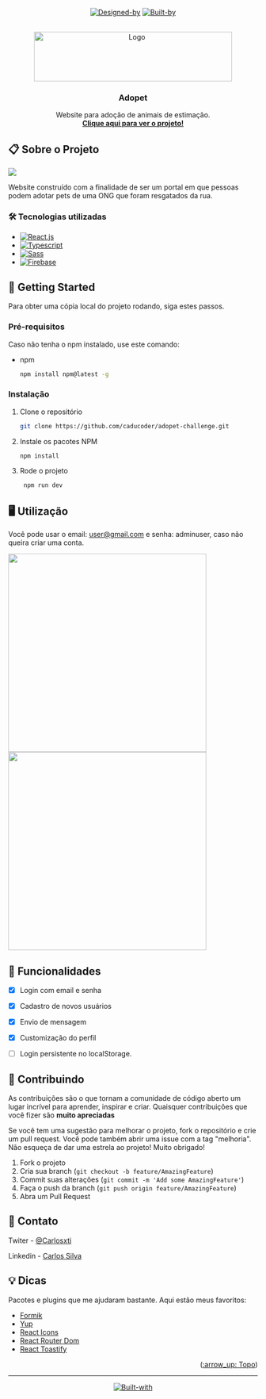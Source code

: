 <div id="top"></div>

<div align="center">

[![Designed-by]][Alura-url] 
[![Built-by]][Caducoder-url] 

</div>

<!-- PROJECT LOGO -->
<br />
<div align="center">
  <a href="#">
    <img src="./src/assets/logo-light.svg" alt="Logo" width="400" height="100">
  </a>

<h3 align="center">Adopet</h3>

  <p align="center">
    Website para adoção de animais de estimação.
    <br />
    <a href="https://adopet-challenge.vercel.app/"><strong>Clique aqui para ver o projeto!</strong></a>
    <br />
  </p>
</div>

<!-- ABOUT THE PROJECT -->
## 📋 Sobre o Projeto

![](./src/assets/Adopet.png)

Website construído com a finalidade de ser um portal em que pessoas podem adotar pets de uma ONG que foram resgatados da rua.

### :hammer_and_wrench: Tecnologias utilizadas

* [![React.js]][React-url]
* [![Typescript]][Typescript-url]
* [![Sass]][Sass-url]
* [![Firebase]][Firebase-url]


<!-- GETTING STARTED -->
## :beginner: Getting Started

Para obter uma cópia local do projeto rodando, siga estes passos.

### Pré-requisitos

Caso não tenha o npm instalado, use este comando:

* npm
  ```sh
  npm install npm@latest -g
  ```

### Instalação

1. Clone o repositório
   ```bash
   git clone https://github.com/caducoder/adopet-challenge.git
   ```
2. Instale os pacotes NPM
   ```bash
   npm install
   ```
3. Rode o projeto
   ```bash
    npm run dev
   ```


<!-- USAGE EXAMPLES -->
## :desktop_computer: Utilização

Você pode usar o email: user@gmail.com e senha: adminuser, caso não queira criar uma conta.

<img src='./src/assets/lista-adopet.png' width='400'>
<img src='./src/assets/perfil-adopet.png' width='400'>

<!-- ROADMAP -->
## 💫 Funcionalidades

- [x] Login com email e senha
- [x] Cadastro de novos usuários
- [x] Envio de mensagem
- [x] Customização do perfil
- [ ] Login persistente no localStorage.


<!-- CONTRIBUTING -->
## :rocket: Contribuindo

As contribuições são o que tornam a comunidade de código aberto um lugar incrível para aprender, inspirar e criar. Quaisquer contribuições que você fizer são **muito apreciadas**

Se você tem uma sugestão para melhorar o projeto, fork o repositório e crie um pull request. Você pode também abrir uma issue com a tag "melhoria". Não esqueça de dar uma estrela ao projeto! Muito obrigado!

1. Fork o projeto
2. Cria sua branch (`git checkout -b feature/AmazingFeature`)
3. Commit suas alterações (`git commit -m 'Add some AmazingFeature'`)
4. Faça o push da branch (`git push origin feature/AmazingFeature`)
5. Abra um Pull Request

<!-- CONTACT -->
## :speech_balloon: Contato

Twiter - [@Carlosxti](https://twitter.com/Carlosxti)

Linkedin - [Carlos Silva](https://www.linkedin.com/in/carloseduardodev/)


<!-- ACKNOWLEDGMENTS -->
## :bulb: Dicas

Pacotes e plugins que me ajudaram bastante. Aqui estão meus favoritos:

* [Formik](https://formik.org/)
* [Yup](https://www.npmjs.com/package/yup)
* [React Icons](https://react-icons.github.io/react-icons/)
* [React Router Dom](https://reactrouter.com/)
* [React Toastify](https://fkhadra.github.io/react-toastify/introduction)

<p align="right">(<a href="#top">:arrow_up: Topo</a>)</p>
<hr>
<div align="center">

[![Built-with]][Badge-url]

</div>

<!-- MARKDOWN LINKS & IMAGES -->

[React.js]: https://img.shields.io/badge/React-20232A?style=for-the-badge&logo=react&logoColor=61DAFB
[React-url]: https://reactjs.org/
[Typescript]: https://img.shields.io/badge/TypeScript-007ACC?style=for-the-badge&logo=typescript&logoColor=white
[Typescript-url]: https://www.typescriptlang.org/
[Sass]: https://img.shields.io/badge/Sass-CC6699?style=for-the-badge&logo=sass&logoColor=white
[Sass-url]: https://sass-lang.com/
[Firebase]: https://img.shields.io/badge/firebase-ffca28?style=for-the-badge&logo=firebase&logoColor=black
[Firebase-url]: https://firebase.google.com/?hl=pt
[Built-with]: https://forthebadge.com/images/badges/built-with-love.svg
[Badge-url]: https://forthebadge.com/
[Designed-by]: ./src/assets/designed-by-alura.svg
[Alura-url]: https://www.alura.com.br/
[Built-by]: ./src/assets/built-by-caducoder.svg
[Caducoder-url]: https://github.com/caducoder
